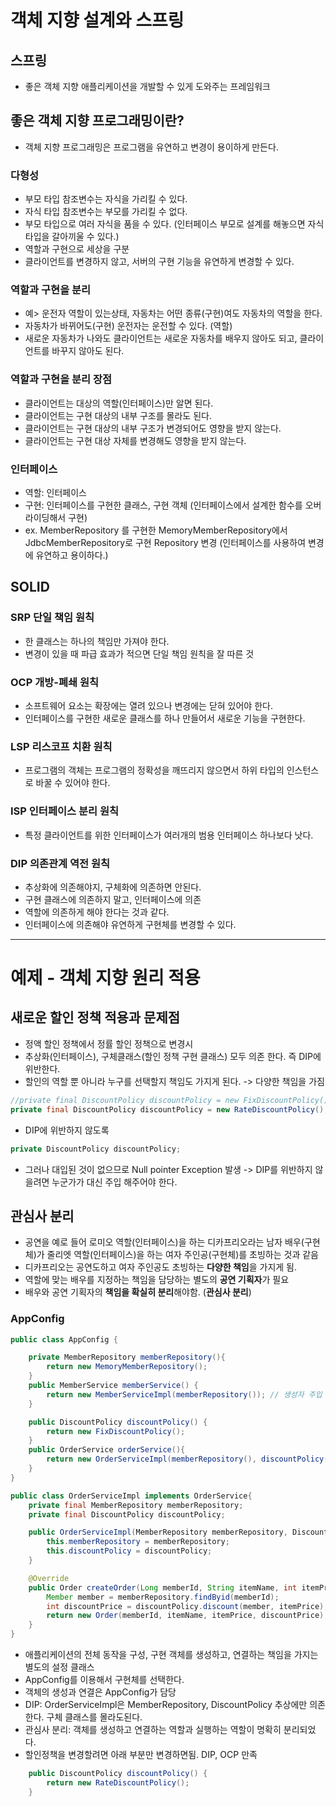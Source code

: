 # 객체 지향 설계와 스프링
## 스프링
- 좋은 객체 지향 애플리케이션을 개발할 수 있게 도와주는 프레임워크

## 좋은 객체 지향 프로그래밍이란?
- 객체 지향 프로그래밍은 프로그램을 유연하고 변경이 용이하게 만든다.
### 다형성
  - 부모 타입 참조변수는 자식을 가리킬 수 있다.
  - 자식 타입 참조변수는 부모를 가리킬 수 없다.
  - 부모 타입으로 여러 자식을 품을 수 있다. (인터페이스 부모로 설계를 해놓으면 자식 타입을 갈아끼울 수 있다.)
  - 역할과 구현으로 세상을 구분
  - 클라이언트를 변경하지 않고, 서버의 구현 기능을 유연하게 변경할 수 있다.

### 역할과 구현을 분리
  - 예> 운전자 역할이 있는상태, 자동차는 어떤 종류(구현)여도 자동차의 역할을 한다.
  - 자동차가 바뀌어도(구현) 운전자는 운전할 수 있다. (역할)
  - 새로운 자동차가 나와도 클라이언트는 새로운 자동차를 배우지 않아도 되고, 클라이언트를 바꾸지 않아도 된다.

### 역할과 구현을 분리 장점
- 클라이언트는 대상의 역할(인터페이스)만 알면 된다.
- 클라이언트는 구현 대상의 내부 구조를 몰라도 된다.
- 클라이언트는 구현 대상의 내부 구조가 변경되어도 영향을 받지 않는다.
- 클라이언트는 구현 대상 자체를 변경해도 영향을 받지 않는다.

### 인터페이스
- 역할: 인터페이스
- 구현: 인터페이스를 구현한 클래스, 구현 객체 (인터페이스에서 설계한 함수를 오버라이딩해서 구현)
- ex. MemberRepository 를 구현한 MemoryMemberRepository에서 JdbcMemberRepository로 구현 Repository 변경 (인터페이스를 사용하여 변경에 유연하고 용이하다.)

## SOLID
### SRP 단일 책임 원칙
- 한 클래스는 하나의 책임만 가져야 한다.
- 변경이 있을 때 파급 효과가 적으면 단일 책임 원칙을 잘 따른 것

### OCP 개방-폐쇄 원칙
- 소프트웨어 요소는 확장에는 열려 있으나 변경에는 닫혀 있어야 한다.
- 인터페이스를 구현한 새로운 클래스를 하나 만들어서 새로운 기능을 구현한다.

### LSP 리스코프 치환 원칙
- 프로그램의 객체는 프로그램의 정확성을 깨뜨리지 않으면서 하위 타입의 인스턴스로 바꿀 수 있어야 한다.

### ISP 인터페이스 분리 원칙
- 특정 클라이언트를 위한 인터페이스가 여러개의 범용 인터페이스 하나보다 낫다.

### DIP 의존관계 역전 원칙
- 추상화에 의존해야지, 구체화에 의존하면 안된다.
- 구현 클래스에 의존하지 말고, 인터페이스에 의존
- 역할에 의존하게 해야 한다는 것과 같다.
- 인터페이스에 의존해야 유연하게 구현체를 변경할 수 있다.
  
--------------------------------------------------------
  
# 예제 - 객체 지향 원리 적용
## 새로운 할인 정책 적용과 문제점
- 정액 할인 정책에서 정률 할인 정책으로 변경시
- 추상화(인터페이스), 구체클래스(할인 정책 구현 클래스) 모두 의존 한다. 즉 DIP에 위반한다.
- 할인의 역할 뿐 아니라 누구를 선택할지 책임도 가지게 된다. -> 다양한 책임을 가짐
```java
//private final DiscountPolicy discountPolicy = new FixDiscountPolicy();
private final DiscountPolicy discountPolicy = new RateDiscountPolicy();
```
- DIP에 위반하지 않도록
```java
private DiscountPolicy discountPolicy;
```
- 그러나 대입된 것이 없으므로 Null pointer Exception 발생 -> DIP를 위반하지 않을려면 누군가가 대신 주입 해주어야 한다.

## 관심사 분리
- 공연을 예로 들어 로미오 역할(인터페이스)을 하는 디카프리오라는 남자 배우(구현체)가 줄리엣 역할(인터페이스)을 하는 여자 주인공(구현체)를 초빙하는 것과 같음
- 디카프리오는 공연도하고 여자 주인공도 초빙하는 **다양한 책임**을 가지게 됨.
- 역할에 맞는 배우를 지정하는 책임을 담당하는 별도의 **공연 기획자**가 필요
- 배우와 공연 기획자의 **책임을 확실히 분리**해야함. (**관심사 분리**)

### AppConfig
```java
public class AppConfig {

    private MemberRepository memberRepository(){
        return new MemoryMemberRepository();
    }
    public MemberService memberService() {
        return new MemberServiceImpl(memberRepository()); // 생성자 주입
    }

    public DiscountPolicy discountPolicy() {
        return new FixDiscountPolicy();
    }
    public OrderService orderService(){
        return new OrderServiceImpl(memberRepository(), discountPolicy());
    }
}
```
```java
public class OrderServiceImpl implements OrderService{
    private final MemberRepository memberRepository;
    private final DiscountPolicy discountPolicy;

    public OrderServiceImpl(MemberRepository memberRepository, DiscountPolicy discountPolicy) {
        this.memberRepository = memberRepository;
        this.discountPolicy = discountPolicy;
    }

    @Override
    public Order createOrder(Long memberId, String itemName, int itemPrice) {
        Member member = memberRepository.findByid(memberId);
        int discountPrice = discountPolicy.discount(member, itemPrice); // 단일책임원칙을 잘 지킨 것 (할인에 대한 변경이 필요하면 할인 쪽만 고치면 된다.)
        return new Order(memberId, itemName, itemPrice, discountPrice);
    }
}
```
- 애플리케이션의 전체 동작을 구성, 구현 객체를 생성하고, 연결하는 책임을 가지는 별도의 설정 클래스
- AppConfig를 이용해서 구현체를 선택한다.
- 객체의 생성과 연결은 AppConfig가 담당
- DIP: OrderServiceImpl은 MemberRepository, DiscountPolicy 추상에만 의존한다. 구체 클래스를 몰라도된다.
- 관심사 분리: 객체를 생성하고 연결하는 역할과 실행하는 역할이 명확히 분리되었다.
- 할인정책을 변경할려면 아래 부분만 변경하면됨. DIP, OCP 만족
```java
    public DiscountPolicy discountPolicy() {
        return new RateDiscountPolicy();
    }

```